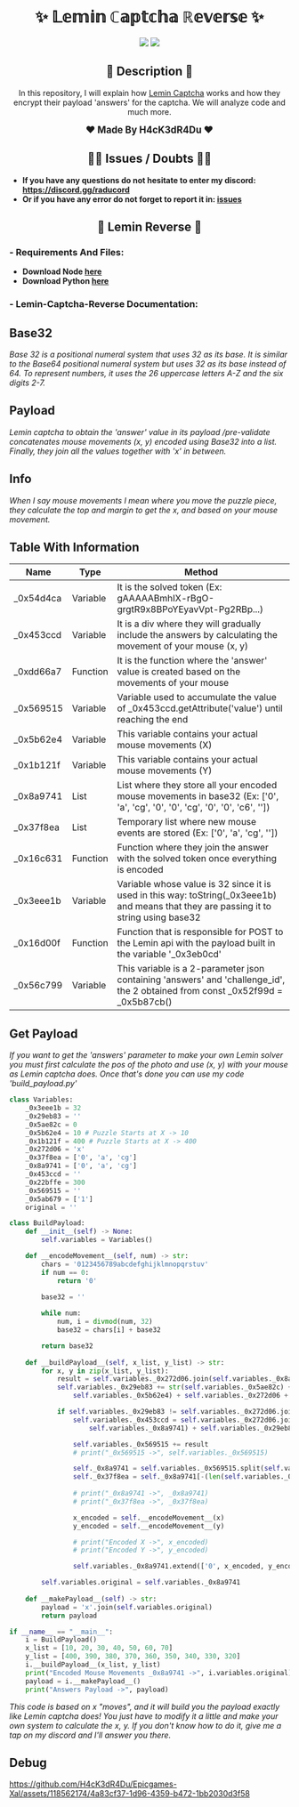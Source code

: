 <h1 align="center">✨ 𝕃𝕖𝕞𝕚𝕟 ℂ𝕒𝕡𝕥𝕔𝕙𝕒 ℝ𝕖𝕧𝕖𝕣𝕤𝕖 ✨</h1>

<p align="center">
  <img src="https://img.shields.io/github/stars/H4cK3dR4Du/Lemin-Captcha-Reverse.svg?style=for-the-badge&labelColor=black&color=c1121f&logo=IOTA"/>
  <img src="https://img.shields.io/github/languages/top/H4cK3dR4Du/Lemin-Captcha-Reverse.svg?style=for-the-badge&labelColor=black&color=c1121f&logo=javascript"/>
</p>

<h2 align="center"> 📝 Description 📝 </h2>

<p align="center">
  In this repository, I will explain how <a href="https://www.leminnow.com/">Lemin Captcha</a> works and how they encrypt their payload 'answers' for the captcha. We will analyze code and much more.
</p>

<p align="center">
  <b><big>❤️ Made By H4cK3dR4Du ❤️</big></b>
</p>

<h2 align="center"> 🤷‍♂️ Issues / Doubts 🤷‍♂️</h2>

- **If you have any questions do not hesitate to enter my discord: https://discord.gg/raducord**
- **Or if you have any error do not forget to report it in: [issues](https://github.com/H4cK3dR4Du/Lemin-Captcha-Reverse/issues/new)**

<h2 align="center"> 🚀 Lemin Reverse 🚀 </h2>

### - Requirements And Files:

- **Download Node [here](https://nodejs.org/en/download/package-manager)**
- **Download Python [here](https://www.python.org/downloads/)**

### - Lemin-Captcha-Reverse Documentation:

## Base32

*Base 32 is a positional numeral system that uses 32 as its base. It is similar to the Base64 positional numeral system but uses 32 as its base instead of 64. To represent numbers, it uses the 26 uppercase letters A-Z and the six digits 2-7.*

## Payload

*Lemin captcha to obtain the 'answer' value in its payload /pre-validate concatenates mouse movements (x, y) encoded using Base32 into a list. Finally, they join all the values together with 'x' in between.*

## Info

*When I say mouse movements I mean where you move the puzzle piece, they calculate the top and margin to get the x, and based on your mouse movement.*

## Table With Information

| Name | Type | Method |
|----------|----------|----------|
| _0x54d4ca | Variable | It is the solved token (Ex: gAAAAABmhIX-rBgO-grgtR9x8BPoYEyavVpt-Pg2RBp...) |
| _0x453ccd | Variable | It is a div where they will gradually include the answers by calculating the movement of your mouse (x, y) |
| _0xdd66a7 | Function | It is the function where the 'answer' value is created based on the movements of your mouse |
| _0x569515 | Variable | Variable used to accumulate the value of _0x453ccd.getAttribute('value') until reaching the end |
| _0x5b62e4 | Variable | This variable contains your actual mouse movements (X) |
| _0x1b121f | Variable | This variable contains your actual mouse movements (Y) |
| _0x8a9741 | List | List where they store all your encoded mouse movements in base32 (Ex: ['0', 'a', 'cg', '0', '0', 'cg', '0', '0', 'c6', '']) |
| _0x37f8ea | List | Temporary list where new mouse events are stored (Ex: ['0', 'a', 'cg', '']) |
| _0x16c631 | Function | Function where they join the answer with the solved token once everything is encoded |
| _0x3eee1b | Variable | Variable whose value is 32 since it is used in this way: toString(_0x3eee1b) and means that they are passing it to string using base32 |
| _0x16d00f | Function | Function that is responsible for POST to the Lemin api with the payload built in the variable '_0x3eb0cd' |
| _0x56c799 | Variable | This variable is a 2-parameter json containing 'answers' and 'challenge_id', the 2 obtained from const _0x52f99d = _0x5b87cb() |

## Get Payload

*If you want to get the 'answers' parameter to make your own Lemin solver you must first calculate the pos of the photo and use (x, y) with your mouse as Lemin captcha does. Once that's done you can use my code 'build_payload.py'*

```py
class Variables:
    _0x3eee1b = 32
    _0x29eb83 = ''
    _0x5ae82c = 0
    _0x5b62e4 = 10 # Puzzle Starts at X -> 10
    _0x1b121f = 400 # Puzzle Starts at X -> 400
    _0x272d06 = 'x'
    _0x37f8ea = ['0', 'a', 'cg']
    _0x8a9741 = ['0', 'a', 'cg']
    _0x453ccd = ''
    _0x22bffe = 300
    _0x569515 = ''
    _0x5ab679 = ['1']
    original = ''

class BuildPayload:
    def __init__(self) -> None:
        self.variables = Variables()

    def __encodeMovement__(self, num) -> str:
        chars = '0123456789abcdefghijklmnopqrstuv'
        if num == 0:
            return '0'
        
        base32 = ''

        while num:
            num, i = divmod(num, 32)
            base32 = chars[i] + base32

        return base32
    
    def __buildPayload__(self, x_list, y_list) -> str:
        for x, y in zip(x_list, y_list):
            result = self.variables._0x272d06.join(self.variables._0x8a9741) + self.variables._0x29eb83
            self.variables._0x29eb83 += str(self.variables._0x5ae82c) + self.variables._0x272d06 + str(
                self.variables._0x5b62e4) + self.variables._0x272d06 + str(self.variables._0x1b121f) + self.variables._0x272d06

            if self.variables._0x29eb83 != self.variables._0x272d06.join(self.variables._0x37f8ea):
                self.variables._0x453ccd = self.variables._0x272d06.join(
                    self.variables._0x8a9741) + self.variables._0x29eb83

                self.variables._0x569515 += result
                # print("_0x569515 ->", self.variables._0x569515)

                self._0x8a9741 = self.variables._0x569515.split(self.variables._0x272d06)[-(int(self.variables._0x22bffe)):]
                self._0x37f8ea = self._0x8a9741[-(len(self.variables._0x5ab679) * 3 + 1):]
                
                # print("_0x8a9741 ->", _0x8a9741)
                # print("_0x37f8ea ->", _0x37f8ea)

                x_encoded = self.__encodeMovement__(x)
                y_encoded = self.__encodeMovement__(y)

                # print("Encoded X ->", x_encoded)
                # print("Encoded Y ->", y_encoded)

                self.variables._0x8a9741.extend(['0', x_encoded, y_encoded])

        self.variables.original = self.variables._0x8a9741
    
    def __makePayload__(self) -> str:
        payload = 'x'.join(self.variables.original)
        return payload

if __name__ == "__main__":
    i = BuildPayload()
    x_list = [10, 20, 30, 40, 50, 60, 70]
    y_list = [400, 390, 380, 370, 360, 350, 340, 330, 320]
    i.__buildPayload__(x_list, y_list)
    print("Encoded Mouse Movements _0x8a9741 ->", i.variables.original)
    payload = i.__makePayload__()
    print("Answers Payload ->", payload) 
```

*This code is based on x "moves", and it will build you the payload exactly like Lemin captcha does! You just have to modify it a little and make your own system to calculate the x, y. If you don't know how to do it, give me a tap on my discord and I'll answer you there.*

## Debug

https://github.com/H4cK3dR4Du/Epicgames-Xal/assets/118562174/4a83cf37-1d96-4359-b472-1bb2030d3f58
